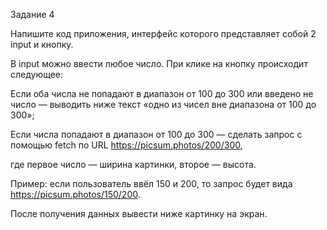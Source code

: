 Задание 4

Напишите код приложения, интерфейс которого представляет собой 2 input и кнопку. 

В input можно ввести любое число. При клике на кнопку происходит следующее:

Если оба числа не попадают в диапазон от 100 до 300 или введено не число — выводить ниже текст «одно из чисел вне диапазона от 100 до 300»;

Если числа попадают в диапазон от 100 до 300 — сделать запрос c помощью fetch по URL https://picsum.photos/200/300, 

где первое число — ширина картинки, второе — высота.

Пример: если пользователь ввёл 150 и 200, то запрос будет вида https://picsum.photos/150/200.

После получения данных вывести ниже картинку на экран.
